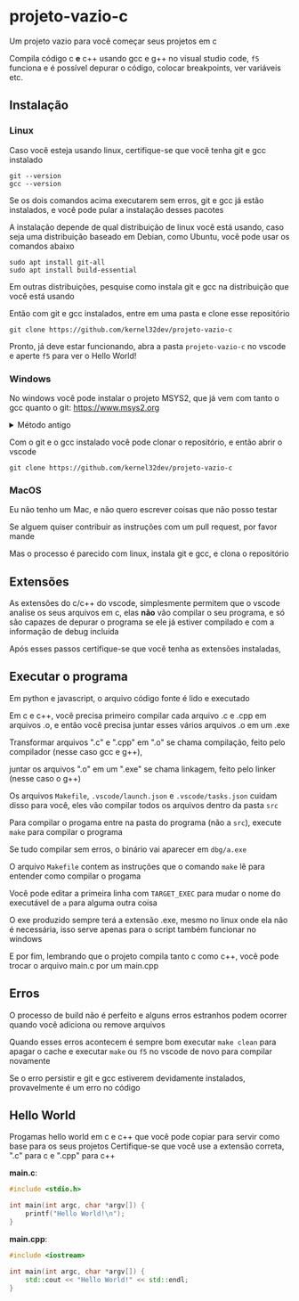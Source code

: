 # projeto-vazio-c

Um projeto vazio para você começar seus projetos em c

Compila código c **e** c++ usando gcc e g++ no visual studio code,
`f5` funciona e é possível depurar o código, colocar breakpoints, ver variáveis etc.

## Instalação

### Linux

Caso você esteja usando linux, certifique-se que você tenha git e gcc instalado

```
git --version
gcc --version
```

Se os dois comandos acima executarem sem erros, git e gcc já estão instalados,
e você pode pular a instalação desses pacotes

A instalação depende de qual distribuição de linux você está usando,
caso seja uma distribuição baseado em Debian,
como Ubuntu, você pode usar os comandos abaixo

```
sudo apt install git-all
sudo apt install build-essential
```

Em outras distribuições, pesquise como instala git e gcc na distribuição que você está usando

Então com git e gcc instalados, entre em uma pasta e clone esse repositório

```
git clone https://github.com/kernel32dev/projeto-vazio-c
```

Pronto, já deve estar funcionando, abra a pasta `projeto-vazio-c`
no vscode e aperte `f5` para ver o Hello World!

### Windows

No windows você pode instalar o projeto MSYS2, que já vem com tanto o gcc quanto o git: https://www.msys2.org

<details>
<summary>Método antigo</summary>
No windows, git provavelmente não esta instalado, baixe git no site oficial: https://git-scm.com/downloads

Junto do git, será instalado o git-bash, você poderá clicar com o direito em qualquer pasta e abrir git-bash

O git-bash é um terminal onde você pode executar comandos igual no linux, recomendo bastante

No windows, gcc também provavelmente não estará instalado baixe desse site o projeto MSYS2 que oferece suporte ao gcc em windows
[https://sourceforge.net/projects/mingw-w64/...](https://sourceforge.net/projects/mingw-w64/files/Toolchains%20targetting%20Win64/Personal%20Builds/mingw-builds/8.1.0/threads-posix/seh/)
escolha a versão `x86_64-posix-seh`

O pacote **não** vem com um instalador, você tem que instalar manualmente

Instalar manualmente neste caso significa adicionar o caminho da pasta bin para o PATH do seu computador, para que a linha de comando possa encontrar esses comandos

E então o gcc vai funcionar
</details>

Com o git e o gcc instalado você pode clonar o repositório, e então abrir o vscode

```
git clone https://github.com/kernel32dev/projeto-vazio-c
```

### MacOS

Eu não tenho um Mac, e não quero escrever coisas que não posso testar

Se alguem quiser contribuir as instruções com um pull request, por favor mande

Mas o processo é parecido com linux, instala git e gcc, e clona o repositório

## Extensões

As extensões do c/c++ do vscode, simplesmente permitem que o vscode analise os seus arquivos em c,
elas **não** vão compilar o seu programa, e só são capazes de depurar o programa se ele já estiver compilado e com a informação de debug incluída

Após esses passos certifique-se que você tenha as extensões instaladas,

## Executar o programa

Em python e javascript, o arquivo código fonte é lido e executado

Em c e c++, você precisa primeiro compilar cada arquivo .c e .cpp em arquivos .o, e então você precisa juntar esses vários arquivos .o em um .exe

Transformar arquivos ".c" e ".cpp" em ".o" se chama compilação, feito pelo compilador (nesse caso gcc e g++),

juntar os arquivos ".o" em um ".exe" se chama linkagem, feito pelo linker (nesse caso o g++)

Os arquivos `Makefile`, `.vscode/launch.json` e `.vscode/tasks.json` cuidam disso para você, eles vão compilar todos os arquivos dentro da pasta `src`

Para compilar o progama entre na pasta do programa (não a `src`), execute `make` para compilar o programa

Se tudo compilar sem erros, o binário vai aparecer em `dbg/a.exe`

O arquivo `Makefile` contem as instruções que o comando `make` lê para entender como compilar o progama

Você pode editar a primeira linha com `TARGET_EXEC` para mudar o nome do executável de `a` para alguma outra coisa

O exe produzido sempre terá a extensão .exe, mesmo no linux onde ela não é necessária, isso serve apenas para o script também funcionar no windows

E por fim, lembrando que o projeto compila tanto c como c++, você pode trocar o arquivo main.c por um main.cpp

## Erros

O processo de build não é perfeito e alguns erros estranhos podem ocorrer quando você adiciona ou remove arquivos

Quando esses erros acontecem é sempre bom executar `make clean` para apagar o cache e executar `make` ou `f5` no vscode de novo para compilar novamente

Se o erro persistir e git e gcc estiverem devidamente instalados, provavelmente é um erro no código

## Hello World

Progamas hello world em c e c++ que você pode copiar para servir como base para os seus projetos
Certifique-se que você use a extensão correta, ".c" para c e ".cpp" para c++

**main.c**:
```c++
#include <stdio.h>

int main(int argc, char *argv[]) {
    printf("Hello World!\n");
}
```

**main.cpp**:
```c++
#include <iostream>

int main(int argc, char *argv[]) {
    std::cout << "Hello World!" << std::endl;
}
```
